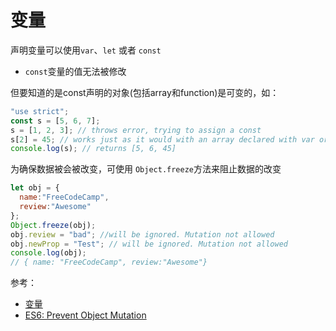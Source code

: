 # 变量
声明变量可以使用`var`、`let` 或者 `const`

+ `const`变量的值无法被修改

但要知道的是const声明的对象(包括array和function)是可变的，如：

```javascript
"use strict";
const s = [5, 6, 7];
s = [1, 2, 3]; // throws error, trying to assign a const
s[2] = 45; // works just as it would with an array declared with var or let
console.log(s); // returns [5, 6, 45]
```

为确保数据被会被改变，可使用 `Object.freeze`方法来阻止数据的改变

```javascript
let obj = {
  name:"FreeCodeCamp",
  review:"Awesome"
};
Object.freeze(obj);
obj.review = "bad"; //will be ignored. Mutation not allowed
obj.newProp = "Test"; // will be ignored. Mutation not allowed
console.log(obj); 
// { name: "FreeCodeCamp", review:"Awesome"}
```



参考：

+ [变量](<https://zh.javascript.info/variables>)
+ [ES6: Prevent Object Mutation](<https://learn.freecodecamp.org/javascript-algorithms-and-data-structures/es6/prevent-object-mutation/>)


